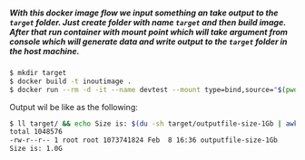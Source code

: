 ##### With this docker image flow we input something an take output to the `target` folder. Just create folder with name `target` and then build image. After that run container with mount point which will take argument from console which will generate data and write output to the `target` folder in the host machine.

```bash
$ mkdir target
$ docker build -t inoutimage .
$ docker run --rm -d -it --name devtest --mount type=bind,source="$(pwd)"/target,target=/root inoutimage 1
```

Output wil be like as the following:
```bash
$ ll target/ && echo Size is: $(du -sh target/outputfile-size-1Gb | awk '{ print $1 }')
total 1048576
-rw-r--r-- 1 root root 1073741824 Feb  8 16:36 outputfile-size-1Gb
Size is: 1.0G
```
